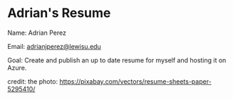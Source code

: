# Adrian's Resume

Name: Adrian Perez

Email: adrianjperez@lewisu.edu

Goal: Create and publish an up to date resume for myself and hosting it on Azure.

credit:
the photo: https://pixabay.com/vectors/resume-sheets-paper-5295410/
 
 
